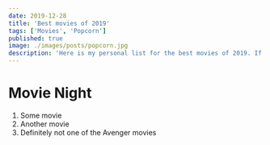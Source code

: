 ```yaml
---
date: 2019-12-28
title: 'Best movies of 2019'
tags: ['Movies', 'Popcorn']
published: true
image: ./images/posts/popcorn.jpg
description: 'Here is my personal list for the best movies of 2019. If you are planning your next movie night, then dont look further than this list. Grab your popcorn, choose one of the movies and thank me later.'
---
```


# Movie Night

1. Some movie
2. Another movie
3. Definitely not one of the Avenger movies
